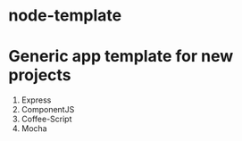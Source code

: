node-template
=============

# Generic app template for new projects

1. Express
1. ComponentJS
1. Coffee-Script
1. Mocha